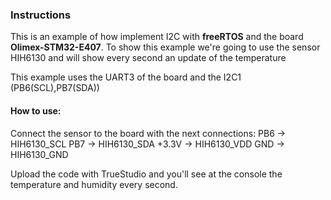 ### Instructions
This is an example of how implement  I2C with **freeRTOS**  and the board **Olimex-STM32-E407**. To show this example we're going to use the sensor HIH6130 and will show every second an update of the temperature

This example uses the UART3 of the board and the I2C1 (PB6(SCL),PB7(SDA))
#### How to use:
Connect the sensor to the board with the next connections:
PB6 -> HIH6130_SCL
PB7 -> HIH6130_SDA
+3.3V -> HIH6130_VDD
GND   ->  HIH6130_GND

Upload the code with TrueStudio and you'll see at the console the temperature and humidity every second.
